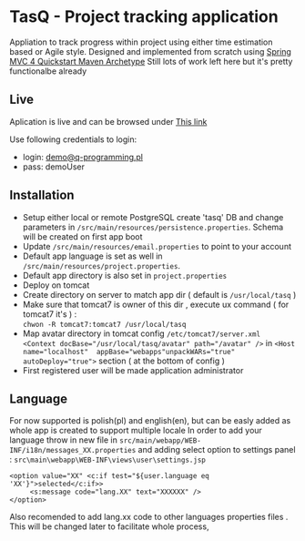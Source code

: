 TasQ - Project tracking application
=========================================
Appliation to track progress within project using either time estimation based or Agile style.
Designed and implemented from scratch using [Spring MVC 4 Quickstart Maven Archetype](https://github.com/q-programming/spring-mvc-quickstart-archetype.git)
Still lots of work left here but it's pretty functionalbe already

Live
----
Aplication is live and can be browsed under [This link](http://q-programming.pl/tasq/)

Use following credentials to login:
* login: demo@q-programming.pl
* pass: demoUser

Installation
------------
* Setup either local or remote PostgreSQL create 'tasq' DB and change parameters in 
	`/src/main/resources/persistence.properties`. Schema will be created on first app boot
* Update `/src/main/resources/email.properties` to point to your account
* Default app language is set as well in  `/src/main/resources/project.properties`.
* Default app directory is also set in `project.properties`
* Deploy on tomcat 
* Create directory on server to match app dir ( default is `/usr/local/tasq` ) 
* Make sure that tomcat7 is owner of this dir , execute ux command ( for tomcat7 it's ) : 
<br>`chwon -R tomcat7:tomcat7 /usr/local/tasq`
* Map avatar directory in tomcat config `/etc/tomcat7/server.xml` 
<br> `<Context docBase="/usr/local/tasq/avatar" path="/avatar" />` in 
`<Host name="localhost"  appBase="webapps"unpackWARs="true" autoDeploy="true">` section ( at the bottom of config )
* First registered user will be made application administrator

Language
--------
For now supported is polish(pl) and english(en), but can be easly added as whole app is created to support multiple locale
In order to add your language throw in new file in `src/main/webapp/WEB-INF/i18n/messages_XX.properties`
and adding select option to settings panel : `src\main\webapp\WEB-INF\views\user\settings.jsp`

	<option value="XX" <c:if test="${user.language eq 'XX'}">selected</c:if>>
	     <s:message code="lang.XX" text="XXXXXX" />
	</option>

Also recomended to add lang.xx code to other languages properties files . This will be changed later to facilitate whole process,

